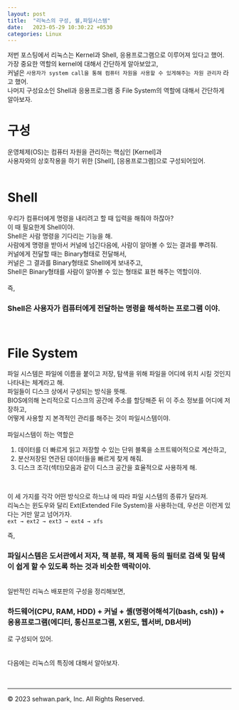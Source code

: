 ```yaml
---
layout: post
title:  "리눅스의 구성, 쉘,파일시스템"
date:   2023-05-29 10:30:22 +0530
categories: Linux
---
```

저번 포스팅에서 리눅스는 Kernel과 Shell, 응용프로그램으로 이루어져 있다고 했어.<br>
가장 중요한 역할의 kernel에 대해서 간단하게 알아보았고,<br>
커널은 `사용자가 system call을 통해 컴퓨터 자원을 사용할 수 있게해주는 자원 관리자` 라고 했어.<br>
나머지 구성요소인 Shell과 응용프로그램 중 File System의 역할에 대해서 간단하게 알아보자.<br>

# 구성
운영체제(OS)는 컴퓨터 자원을 관리하는 핵심인 [Kernel]과 <br>
사용자와의 상호작용을 하기 위한 [Shell], [응용프로그램]으로 구성되어있어.<br>
<br>

# Shell
우리가 컴퓨터에게 명령을 내리려고 할 때 입력을 해줘야 하잖아?<br>
이 때 필요한게 Shell이야.<br>
Shell은 사람 명령을 기다리는 기능을 해.<br>
사람에게 명령을 받아서 커널에 넘긴다음에, 사람이 알아볼 수 있는 결과를 뿌려줘.<br>
커널에게 전달할 때는 Binary형태로 전달해서,<br>
커널은 그 결과를 Binary형태로 Shell에게 보내주고,<br>
Shell은 Binary형태를 사람이 알아볼 수 있는 형태로 표현 해주는 역할이야.<br>
<br>
즉,<br>

### Shell은 사용자가 컴퓨터에게 전달하는 명령을 해석하는 프로그램 이야.

<br>

# File System
파일 시스템은 파일에 이름을 붙이고 저장, 탐색을 위해 파일을 어디에 위치 시킬 것인지 나타내는 체계라고 해.<br>
파일들이 디스크 상에서 구성되는 방식을 뜻해.<br>
BIOS에의해 논리적으로 디스크의 공간에 주소를 할당해준 뒤 이 주소 정보를 어디에 저장하고,<br>
어떻게 사용할 지 본격적인 관리를 해주는 것이 파일시스템이야.<br>
<br>
파일시스템이 하는 역할은<br>
1. 데이터를 더 빠르게 읽고 저장할 수 있는 단위 블록을 소프트웨어적으로 계산하고,<br>
2. 분산저장된 연관된 데이터들을 빠르게 찾게 해줘.<br>
3. 디스크 조각(섹터)모음과 같이 디스크 공간을 효율적으로 사용하게 해.<br>
<br>

이 세 가지를 각각 어떤 방식으로 하느냐 에 따라 파일 시스템의 종류가 달라져.<br>
리눅스는 윈도우와 달리 Ext(Extended File System)을 사용하는데, 우선은 이런게 있다는 거만 알고 넘어가자.<br>
`ext → ext2 → ext3 → ext4 → xfs`

즉,<br>

### 파일시스템은 도서관에서 저자, 책 분류, 책 제목 등의 필터로 검색 및 탐색이 쉽게 할 수 있도록 하는 것과 비슷한 맥락이야.

<br>
일반적인 리눅스 배포판의 구성을 정리해보면, <br>

### 하드웨어(CPU, RAM, HDD) + 커널 + 셸(명령어해석기(bash, csh)) + 응용프로그램(에디터, 통신프로그램, X윈도, 웹서버, DB서버)    <br>
로 구성되어 있어.   <br>
<br>
<br>
다음에는 리눅스의 특징에 대해서 알아보자.<br>
<br>
<br>

- - -
© 2023 sehwan.park, Inc. All Rights Reserved.




[jekyll-docs]: https://jekyllrb.com/docs/home
[jekyll-gh]:   https://github.com/jekyll/jekyll
[jekyll-talk]: https://talk.jekyllrb.com/
